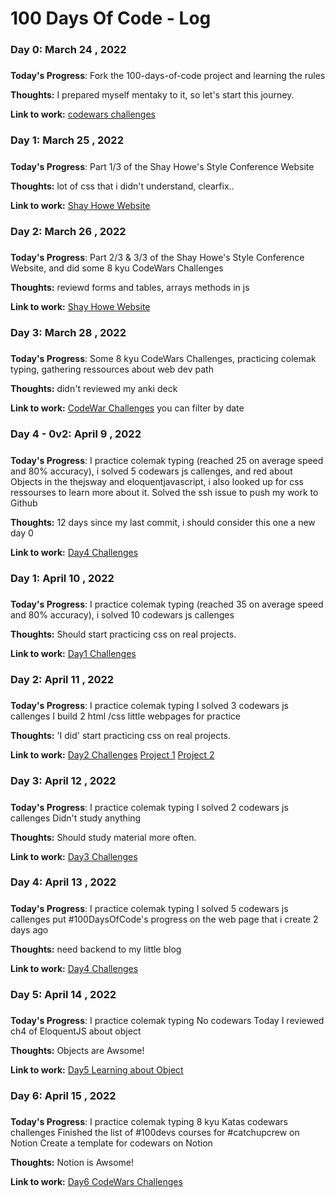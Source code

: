 # 100 Days Of Code - Log

### Day 0: March 24 , 2022
#####

**Today's Progress**: Fork the 100-days-of-code project and learning the rules

**Thoughts:** I prepared myself mentaky to it, so let's start this journey.

**Link to work:** [codewars challenges](https://winchy82dev.notion.site/CodeWar-Challenges-571759acf3a84ecfa5f929f5b98c977a)

### Day 1: March 25 , 2022
#####
**Today's Progress**: Part 1/3 of the Shay Howe's Style Conference Website 

**Thoughts:** lot of css that i didn't understand, clearfix..

**Link to work:** [Shay Howe Website](https://github.com/winchy82dev/-100devs-ShayHoweConfWebSiteByWinchy)

### Day 2: March 26 , 2022
#####
**Today's Progress**: Part 2/3 & 3/3 of the Shay Howe's Style Conference Website, 
and did some 8 kyu CodeWars Challenges 
    
**Thoughts:** reviewd forms and tables, arrays methods in  js

**Link to work:** [Shay Howe Website](https://github.com/winchy82dev/-100devs-ShayHoweConfWebSiteByWinchy)

### Day 3: March 28 , 2022
#####
**Today's Progress**: Some 8 kyu CodeWars Challenges, practicing colemak typing, 
gathering ressources about web dev path
    
**Thoughts:** didn't reviewed my anki deck

**Link to work:** [CodeWar Challenges](https://winchy82dev.notion.site/CodeWar-Challenges-571759acf3a84ecfa5f929f5b98c977a) you can filter by date

### Day 4 - 0v2: April 9 , 2022
#####
**Today's Progress**: I practice colemak typing (reached 25 on average speed and 80% accuracy), i solved 5 codewars js callenges, and red about Objects in the thejsway and eloquentjavascript, i also looked up for css ressourses to learn more about it.
Solved the ssh issue to push my work to Github
    
**Thoughts:** 12 days since my last commit, i should consider this one a new day 0

**Link to work:** [Day4 Challenges](https://winchy82dev.github.io/coding-time/8kyu/day000/dayv2-000.html) 

### Day 1: April 10 , 2022
#####
**Today's Progress**: I practice colemak typing (reached 35 on average speed and 80% accuracy), i solved 10 codewars js callenges
    
**Thoughts:** Should start practicing css on real projects.

**Link to work:** [Day1 Challenges](https://winchy82dev.github.io/coding-time/8kyu/day001/dayv2-001.html) 


### Day 2: April 11 , 2022
#####
**Today's Progress**:
	I practice colemak typing
 	I solved 3 codewars js callenges
 	I build 2 html /css little webpages for practice
    
**Thoughts:** 'I did' start practicing css on real projects.

**Link to work:** 
	[Day2 Challenges](https://winchy82dev.github.io/coding-time/8kyu/day002/dayv2-002.html) 
	[Project 1](https://winchy82dev.github.io/ProjectsGA/Project%201-BasicHTML/index.html) 
	[Project 2](https://winchy82dev.github.io/ProjectsGA/Project%202-Responsive%20Blog%20Theme/index.html)

### Day 3: April 12 , 2022
#####
**Today's Progress**:
	I practice colemak typing
 	I solved 2 codewars js callenges
 	Didn't study anything
    
**Thoughts:** Should study material more often.

**Link to work:** 
	[Day3 Challenges](https://winchy82dev.github.io/coding-time/8kyu/day003/day003.html) 

### Day 4: April 13 , 2022
#####
**Today's Progress**:
	I practice colemak typing
 	I solved 5 codewars js callenges
 	put #100DaysOfCode's progress on the web page that i create 2 days ago
    
**Thoughts:** need backend to my little blog

**Link to work:** 
	[Day4 Challenges](https://winchy82dev.github.io/coding-time/8kyu/day004/day004.html) 

### Day 5: April 14 , 2022
#####
**Today's Progress**:
	I practice colemak typing
 	No codewars Today
 	I reviewed ch4 of EloquentJS about object
    
**Thoughts:** Objects are Awsome!

**Link to work:** 
	[Day5 Learning about Object](https://replit.com/@winchy/ch4-Array-and-Objects-review-ejs?v=1#script.js) 

### Day 6: April 15 , 2022
#####
**Today's Progress**:
	I practice colemak typing
 	8 kyu Katas codewars challenges
 	Finished the list of #100devs courses for #catchupcrew on Notion
    Create a template for codewars on Notion

**Thoughts:** Notion is Awsome!

**Link to work:** 
	[Day6 CodeWars Challenges](https://winchy82dev.github.io/coding-time/8kyu/day006/day006.html) 

<!--
### Day 0: February 30, 2016 (Example 2)
##### (delete me or comment me out)

**Today's Progress**: Fixed CSS, worked on canvas functionality for the app.

**Thoughts**: I really struggled with CSS, but, overall, I feel like I am slowly getting better at it. Canvas is still new for me, but I managed to figure out some basic functionality.

**Link(s) to work**: [Calculator App](http://www.example.com)


### Day 1: June 27, Monday

**Today's Progress**: I've gone through many exercises on FreeCodeCamp.

**Thoughts** I've recently started coding, and it's a great feeling when I finally solve an algorithm challenge after a lot of attempts and hours spent.

**Link(s) to work**
1. [Find the Longest Word in a String](https://www.freecodecamp.com/challenges/find-the-longest-word-in-a-string)
2. [Title Case a Sentence](https://www.freecodecamp.com/challenges/title-case-a-sentence)

-->
